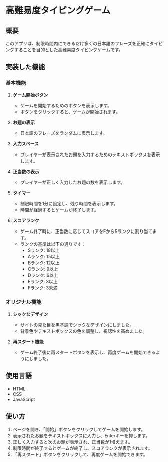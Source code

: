 
# 高難易度タイピングゲーム

## 概要
このアプリは、制限時間内にできるだけ多くの日本語のフレーズを正確にタイピングすることを目的とした高難易度タイピングゲームです。

## 実装した機能

### 基本機能
1. **ゲーム開始ボタン**
   - ゲームを開始するためのボタンを表示します。
   - ボタンをクリックすると、ゲームが開始されます。

2. **お題の表示**
   - 日本語のフレーズをランダムに表示します。

3. **入力スペース**
   - プレイヤーが表示されたお題を入力するためのテキストボックスを表示します。

4. **正当数の表示**
   - プレイヤーが正しく入力したお題の数を表示します。

5. **タイマー**
   - 制限時間を1分に設定し、残り時間を表示します。
   - 時間が経過するとゲームが終了します。

6. **スコアランク**
   - ゲーム終了時に、正当数に応じてスコアをFからSランクに割り当てます。
   - ランクの基準は以下の通りです：
     - Sランク: 18以上
     - Aランク: 15以上
     - Bランク: 12以上
     - Cランク: 9以上
     - Dランク: 6以上
     - Eランク: 3以上
     - Fランク: 3未満

### オリジナル機能
1. **シックなデザイン**
   - サイトの見た目を黒基調でシックなデザインにしました。
   - 背景色やテキストボックスの色を調整し、視認性を高めました。

2. **再スタート機能**
   - ゲーム終了後に再スタートボタンを表示し、再度ゲームを開始できるようにしました。

## 使用言語
- HTML
- CSS
- JavaScript

## 使い方
1. ページを開き、「開始」ボタンをクリックしてゲームを開始します。
2. 表示されたお題をテキストボックスに入力し、Enterキーを押します。
3. 正しく入力すると次のお題が表示され、正当数が1増えます。
4. 制限時間が終了するとゲームが終了し、スコアランクが表示されます。
5. 「再スタート」ボタンをクリックして、再度ゲームを開始できます。
